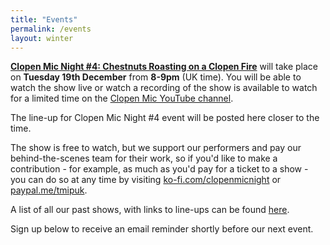```yaml
---
title: "Events"
permalink: /events
layout: winter
---
```


[**Clopen Mic Night #4: Chestnuts Roasting on a Clopen Fire**](/events/2023-12-19) will take place on **Tuesday 19th December** from **8-9pm** (UK time).
You will be able to watch the show live or watch a recording of the show is available to watch for a limited time on the [Clopen Mic YouTube channel](https://www.youtube.com/watch?v=YOARCPdWgog).

The line-up for Clopen Mic Night #4 event will be posted here closer to the time.

The show is free to watch, but we support our performers and pay our behind-the-scenes team 
for their work, so if you'd like to make a contribution - for example, as much as you'd pay 
for a ticket to a show - you can do so at any time by visiting 
[ko-fi.com/clopenmicnight](https://ko-fi.com/clopenmicnight) or
[paypal.me/tmipuk](https://paypal.me/tmipuk).

A list of all our past shows, with links to line-ups can be found [here](list.md).

Sign up below to receive an email reminder shortly before our next event.

<div class="sender-form-field" data-sender-form-id="ks7i2oxmaq7jqdqvszm" style="text-align:center"></div>


